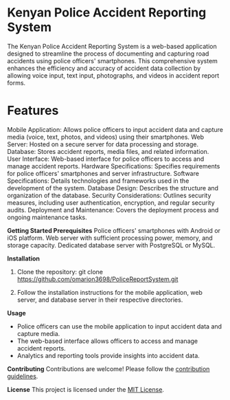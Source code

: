 # Kenyan Police Accident Reporting System

The Kenyan Police Accident Reporting System is a web-based application designed to streamline the process of documenting and 
capturing road accidents using police officers' smartphones. This comprehensive system enhances the efficiency and accuracy of 
accident data collection by allowing voice input, text input, photographs, and videos in accident report forms.

# Features
Mobile Application: Allows police officers to input accident data and capture media (voice, text, photos, and videos) using their smartphones.
Web Server: Hosted on a secure server for data processing and storage.
Database: Stores accident reports, media files, and related information.
User Interface: Web-based interface for police officers to access and manage accident reports.
Hardware Specifications: Specifies requirements for police officers' smartphones and server infrastructure.
Software Specifications: Details technologies and frameworks used in the development of the system.
Database Design: Describes the structure and organization of the database.
Security Considerations: Outlines security measures, including user authentication, encryption, and regular security audits.
Deployment and Maintenance: Covers the deployment process and ongoing maintenance tasks.

**Getting Started
Prerequisites**
Police officers' smartphones with Android or iOS platform.
Web server with sufficient processing power, memory, and storage capacity.
Dedicated database server with PostgreSQL or MySQL.

**Installation**

1. Clone the repository:
   git clone https://github.com/omarion3698/PoliceReportSystem.git

2. Follow the installation instructions for the mobile application, web server, and database server in their respective directories.

**Usage**
- Police officers can use the mobile application to input accident data and capture media.
- The web-based interface allows officers to access and manage accident reports.
- Analytics and reporting tools provide insights into accident data.

**Contributing**
Contributions are welcome! Please follow the [contribution guidelines](CONTRIBUTING.md).

**License**
This project is licensed under the [MIT License](LICENSE).
